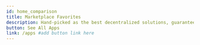 ```yaml
---
id: home_comparison
title: Marketplace Favorites
description: Hand-picked as the best decentralized solutions, guaranteeing efficiency and security in one package.
button: See All Apps
link: /apps #add button link here
---
```

